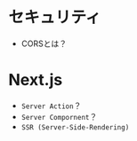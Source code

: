 # セキュリティ
+ CORSとは？


# Next.js
+ `Server Action`？
+ `Server Compornent`？
+ `SSR (Server-Side-Rendering)`